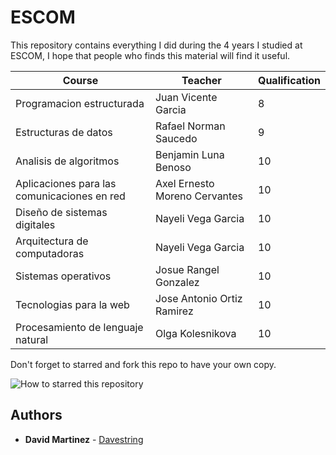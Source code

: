# ESCOM

This repository contains everything I did during the 4 years I studied at ESCOM, I hope that people who finds this material will find it useful.

|                   Course                    |            Teacher            | Qualification |
|---------------------------------------------|-------------------------------|---------------|
|          Programacion estructurada          |      Juan Vicente Garcia      |       8       |
|             Estructuras de datos            |     Rafael Norman Saucedo     |       9       |
|            Analisis de algoritmos           |     Benjamin Luna Benoso      |       10      |
| Aplicaciones para las comunicaciones en red | Axel Ernesto Moreno Cervantes |       10      |
|        Diseño de sistemas digitales         |      Nayeli Vega Garcia       |       10      |
|        Arquitectura de computadoras         |      Nayeli Vega Garcia       |       10      |
|             Sistemas operativos             |     Josue Rangel Gonzalez     |       10      |
|           Tecnologias para la web           |   Jose Antonio Ortiz Ramirez  |       10      |
|      Procesamiento de lenguaje natural      |        Olga Kolesnikova       |       10      |

Don't forget to starred and fork this repo to have your own copy.

![How to starred this repository](https://github-readmecontent.s3.us-east-2.amazonaws.com/ESCOM/starred.png)

## Authors

* **David Martinez** - [Davestring](https://github.com/Davestring)